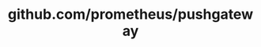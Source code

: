 ---
layout: post
title: github.com/prometheus/pushgateway
categories: link
tags: [انگلیسی, گیت‌هاب, برنامه‌نویسی]
---